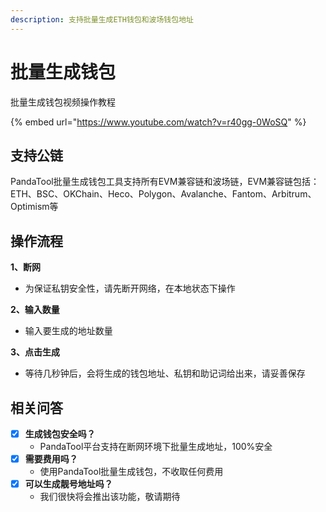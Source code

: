 ```yaml
---
description: 支持批量生成ETH钱包和波场钱包地址
---
```


# 批量生成钱包

批量生成钱包视频操作教程

{% embed url="https://www.youtube.com/watch?v=r40gg-0WoSQ" %}

## 支持公链

PandaTool批量生成钱包工具支持所有EVM兼容链和波场链，EVM兼容链包括：ETH、BSC、OKChain、Heco、Polygon、Avalanche、Fantom、Arbitrum、Optimism等

## 操作流程

**1、断网**

* 为保证私钥安全性，请先断开网络，在本地状态下操作

**2、输入数量**

* 输入要生成的地址数量

**3、点击生成**

* 等待几秒钟后，会将生成的钱包地址、私钥和助记词给出来，请妥善保存

## 相关问答

* [x] **生成钱包安全吗？**
  * PandaTool平台支持在断网环境下批量生成地址，100%安全
* [x] **需要费用吗？**
  * 使用PandaTool批量生成钱包，不收取任何费用
* [x] **可以生成靓号地址吗？**
  * 我们很快将会推出该功能，敬请期待
